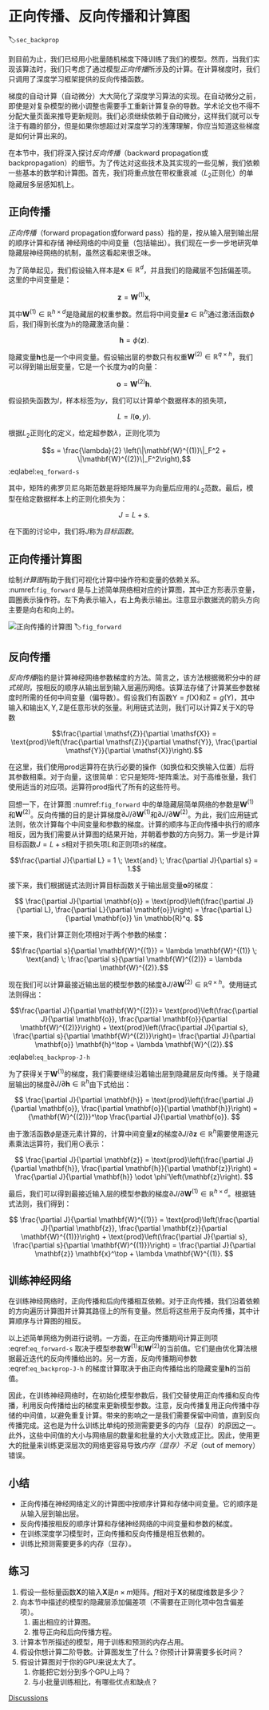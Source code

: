 # 正向传播、反向传播和计算图
:label:`sec_backprop`

到目前为止，我们已经用小批量随机梯度下降训练了我们的模型。然而，当我们实现该算法时，我们只考虑了通过模型*正向传播*所涉及的计算。在计算梯度时，我们只调用了深度学习框架提供的反向传播函数。

梯度的自动计算（自动微分）大大简化了深度学习算法的实现。在自动微分之前，即使是对复杂模型的微小调整也需要手工重新计算复杂的导数。学术论文也不得不分配大量页面来推导更新规则。我们必须继续依赖于自动微分，这样我们就可以专注于有趣的部分，但是如果你想超过对深度学习的浅薄理解，你应当知道这些梯度是如何计算出来的。

在本节中，我们将深入探讨*反向传播*（backward propagation或backpropagation）的细节。为了传达对这些技术及其实现的一些见解，我们依赖一些基本的数学和计算图。首先，我们将重点放在带权重衰减（$L_2$正则化）的单隐藏层多层感知机上。

## 正向传播

*正向传播*（forward propagation或forward pass）指的是，按从输入层到输出层的顺序计算和存储
神经网络的中间变量（包括输出）。我们现在一步一步地研究单隐藏层神经网络的机制，虽然这看起来很乏味。

为了简单起见，我们假设输入样本是$\mathbf{x}\in \mathbb{R}^d$，并且我们的隐藏层不包括偏差项。这里的中间变量是：

$$\mathbf{z}= \mathbf{W}^{(1)} \mathbf{x},$$

其中$\mathbf{W}^{(1)} \in \mathbb{R}^{h \times d}$是隐藏层的权重参数。然后将中间变量$\mathbf{z}\in \mathbb{R}^h$通过激活函数$\phi$后，我们得到长度为$h$的隐藏激活向量：

$$\mathbf{h}= \phi (\mathbf{z}).$$

隐藏变量$\mathbf{h}$也是一个中间变量。假设输出层的参数只有权重$\mathbf{W}^{(2)} \in \mathbb{R}^{q \times h}$，我们可以得到输出层变量，它是一个长度为$q$的向量：

$$\mathbf{o}= \mathbf{W}^{(2)} \mathbf{h}.$$

假设损失函数为$l$，样本标签为$y$，我们可以计算单个数据样本的损失项，

$$L = l(\mathbf{o}, y).$$

根据$L_2$正则化的定义，给定超参数$\lambda$，正则化项为

$$s = \frac{\lambda}{2} \left(\|\mathbf{W}^{(1)}\|_F^2 + \|\mathbf{W}^{(2)}\|_F^2\right),$$
:eqlabel:`eq_forward-s`

其中，矩阵的弗罗贝尼乌斯范数是将矩阵展平为向量后应用的$L_2$范数。最后，模型在给定数据样本上的正则化损失为：

$$J = L + s.$$

在下面的讨论中，我们将$J$称为*目标函数*。

## 正向传播计算图

绘制*计算图*有助于我们可视化计算中操作符和变量的依赖关系。 :numref:`fig_forward` 是与上述简单网络相对应的计算图，其中正方形表示变量，圆圈表示操作符。左下角表示输入，右上角表示输出。注意显示数据流的箭头方向主要是向右和向上的。

![正向传播的计算图](../img/forward.svg)
:label:`fig_forward`

## 反向传播

*反向传播*指的是计算神经网络参数梯度的方法。简言之，该方法根据微积分中的*链式规则*，按相反的顺序从输出层到输入层遍历网络。该算法存储了计算某些参数梯度时所需的任何中间变量（偏导数）。假设我们有函数$\mathsf{Y}=f(\mathsf{X})$和$\mathsf{Z}=g(\mathsf{Y})$，其中输入和输出$\mathsf{X}, \mathsf{Y}, \mathsf{Z}$是任意形状的张量。利用链式法则，我们可以计算$\mathsf{Z}$关于$\mathsf{X}$的导数

$$\frac{\partial \mathsf{Z}}{\partial \mathsf{X}} = \text{prod}\left(\frac{\partial \mathsf{Z}}{\partial \mathsf{Y}}, \frac{\partial \mathsf{Y}}{\partial \mathsf{X}}\right).$$

在这里，我们使用$\text{prod}$运算符在执行必要的操作（如换位和交换输入位置）后将其参数相乘。对于向量，这很简单：它只是矩阵-矩阵乘法。对于高维张量，我们使用适当的对应项。运算符$\text{prod}$指代了所有的这些符号。

回想一下，在计算图 :numref:`fig_forward` 中的单隐藏层简单网络的参数是$\mathbf{W}^{(1)}$和$\mathbf{W}^{(2)}$。反向传播的目的是计算梯度$\partial J/\partial \mathbf{W}^{(1)}$和$\partial J/\partial \mathbf{W}^{(2)}$。为此，我们应用链式法则，依次计算每个中间变量和参数的梯度。计算的顺序与正向传播中执行的顺序相反，因为我们需要从计算图的结果开始，并朝着参数的方向努力。第一步是计算目标函数$J=L+s$相对于损失项$L$和正则项$s$的梯度。

$$\frac{\partial J}{\partial L} = 1 \; \text{and} \; \frac{\partial J}{\partial s} = 1.$$

接下来，我们根据链式法则计算目标函数关于输出层变量$\mathbf{o}$的梯度：

$$
\frac{\partial J}{\partial \mathbf{o}}
= \text{prod}\left(\frac{\partial J}{\partial L}, \frac{\partial L}{\partial \mathbf{o}}\right)
= \frac{\partial L}{\partial \mathbf{o}}
\in \mathbb{R}^q.
$$

接下来，我们计算正则化项相对于两个参数的梯度：

$$\frac{\partial s}{\partial \mathbf{W}^{(1)}} = \lambda \mathbf{W}^{(1)}
\; \text{and} \;
\frac{\partial s}{\partial \mathbf{W}^{(2)}} = \lambda \mathbf{W}^{(2)}.$$

现在我们可以计算最接近输出层的模型参数的梯度$\partial J/\partial \mathbf{W}^{(2)} \in \mathbb{R}^{q \times h}$。使用链式法则得出：

$$\frac{\partial J}{\partial \mathbf{W}^{(2)}}= \text{prod}\left(\frac{\partial J}{\partial \mathbf{o}}, \frac{\partial \mathbf{o}}{\partial \mathbf{W}^{(2)}}\right) + \text{prod}\left(\frac{\partial J}{\partial s}, \frac{\partial s}{\partial \mathbf{W}^{(2)}}\right)= \frac{\partial J}{\partial \mathbf{o}} \mathbf{h}^\top + \lambda \mathbf{W}^{(2)}.$$
:eqlabel:`eq_backprop-J-h`

为了获得关于$\mathbf{W}^{(1)}$的梯度，我们需要继续沿着输出层到隐藏层反向传播。关于隐藏层输出的梯度$\partial J/\partial \mathbf{h} \in \mathbb{R}^h$由下式给出：

$$
\frac{\partial J}{\partial \mathbf{h}}
= \text{prod}\left(\frac{\partial J}{\partial \mathbf{o}}, \frac{\partial \mathbf{o}}{\partial \mathbf{h}}\right)
= {\mathbf{W}^{(2)}}^\top \frac{\partial J}{\partial \mathbf{o}}.
$$

由于激活函数$\phi$是逐元素计算的，计算中间变量$\mathbf{z}$的梯度$\partial J/\partial \mathbf{z} \in \mathbb{R}^h$需要使用逐元素乘法运算符，我们用$\odot$表示：

$$
\frac{\partial J}{\partial \mathbf{z}}
= \text{prod}\left(\frac{\partial J}{\partial \mathbf{h}}, \frac{\partial \mathbf{h}}{\partial \mathbf{z}}\right)
= \frac{\partial J}{\partial \mathbf{h}} \odot \phi'\left(\mathbf{z}\right).
$$

最后，我们可以得到最接近输入层的模型参数的梯度$\partial J/\partial \mathbf{W}^{(1)} \in \mathbb{R}^{h \times d}$。根据链式法则，我们得到：

$$
\frac{\partial J}{\partial \mathbf{W}^{(1)}}
= \text{prod}\left(\frac{\partial J}{\partial \mathbf{z}}, \frac{\partial \mathbf{z}}{\partial \mathbf{W}^{(1)}}\right) + \text{prod}\left(\frac{\partial J}{\partial s}, \frac{\partial s}{\partial \mathbf{W}^{(1)}}\right)
= \frac{\partial J}{\partial \mathbf{z}} \mathbf{x}^\top + \lambda \mathbf{W}^{(1)}.
$$

## 训练神经网络

在训练神经网络时，正向传播和后向传播相互依赖。对于正向传播，我们沿着依赖的方向遍历计算图并计算其路径上的所有变量。然后将这些用于反向传播，其中计算顺序与计算图的相反。

以上述简单网络为例进行说明。一方面，在正向传播期间计算正则项 :eqref:`eq_forward-s` 取决于模型参数$\mathbf{W}^{(1)}$和$\mathbf{W}^{(2)}$的当前值。它们是由优化算法根据最近迭代的反向传播给出的。另一方面，反向传播期间参数 :eqref:`eq_backprop-J-h` 的梯度计算取决于由正向传播给出的隐藏变量$\mathbf{h}$的当前值。

因此，在训练神经网络时，在初始化模型参数后，我们交替使用正向传播和反向传播，利用反向传播给出的梯度来更新模型参数。注意，反向传播复用正向传播中存储的中间值，以避免重复计算。带来的影响之一是我们需要保留中间值，直到反向传播完成。这也是为什么训练比单纯的预测需要更多的内存（显存）的原因之一。此外，这些中间值的大小与网络层的数量和批量的大小大致成正比。因此，使用更大的批量来训练更深层次的网络更容易导致*内存（显存）不足*（out of memory）错误。

## 小结

* 正向传播在神经网络定义的计算图中按顺序计算和存储中间变量。它的顺序是从输入层到输出层。
* 反向传播按相反的顺序计算和存储神经网络的中间变量和参数的梯度。
* 在训练深度学习模型时，正向传播和反向传播是相互依赖的。
* 训练比预测需要更多的内存（显存）。

## 练习

1. 假设一些标量函数$\mathbf{X}$的输入$\mathbf{X}$是$n \times m$矩阵。$f$相对于$\mathbf{X}$的梯度维数是多少？
1. 向本节中描述的模型的隐藏层添加偏差项（不需要在正则化项中包含偏差项）。
    1. 画出相应的计算图。
    1. 推导正向和后向传播方程。
1. 计算本节所描述的模型，用于训练和预测的内存占用。
1. 假设你想计算二阶导数。计算图发生了什么？你预计计算需要多长时间？
1. 假设计算图对于你的GPU来说太大了。
    1. 你能把它划分到多个GPU上吗？
    1. 与小批量训练相比，有哪些优点和缺点？

[Discussions](https://discuss.d2l.ai/t/1816)
